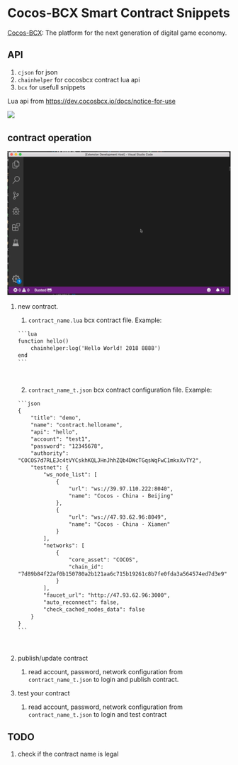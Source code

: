 # Cocos-BCX Smart Contract Snippets

[Cocos-BCX](https://www.cocosbcx.io/): The platform for the next generation of digital game economy.

## API

1. `cjson` for json
2. `chainhelper` for cocosbcx contract lua api
3. `bcx` for usefull snippets

Lua api from https://dev.cocosbcx.io/docs/notice-for-use

<img src=https://raw.githubusercontent.com/Cocos-BCX/vscode-cocos-bcx/blob/master/bcxapi.gif >

## contract operation



<img src=https://raw.githubusercontent.com/Cocos-BCX/vscode-cocos-bcx/master/gif/bcx_contract.gif >

1. new contract.

   1.   `contract_name.lua` bcx contract file. Example:

       ```lua
       function hello()
           chainhelper:log('Hello World! 2018 8888')
       end
       ```

       ​

   2.   `contract_name_t.json` bcx contract configuration file. Example:

       ```json
       {
           "title": "demo",
           "name": "contract.helloname",
           "api": "hello",
           "account": "test1",
           "password": "12345678",
           "authority": "COCOS7d7RLEJc4tVYCskhKQLJHnJhhZQb4DWcTGqsWqFwC1mkxXvTY2",
           "testnet": {
               "ws_node_list": [
                   {
                       "url": "ws://39.97.110.222:8040",
                       "name": "Cocos - China - Beijing"
                   },
                   {
                       "url": "ws://47.93.62.96:8049",
                       "name": "Cocos - China - Xiamen"
                   }
               ],
               "networks": [
                   {
                       "core_asset": "COCOS",
                       "chain_id": "7d89b84f22af0b150780a2b121aa6c715b19261c8b7fe0fda3a564574ed7d3e9"
                   }
               ],
               "faucet_url": "http://47.93.62.96:3000",
               "auto_reconnect": false,
               "check_cached_nodes_data": false
           }
       }
       ```

       ​

2. publish/update contract

   1. read account, password, network configuration from `contract_name_t.json` to login and publish contract.

3. test your contract

   1. read account, password, network configuration from `contract_name_t.json` to login and test contract 





## TODO

1. check if the contract name is legal